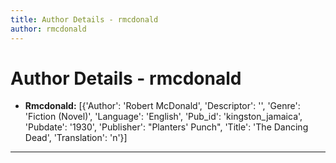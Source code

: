 ```yaml
---
title: Author Details - rmcdonald
author: rmcdonald
---
```


# Author Details - rmcdonald

<ul>
    <li><strong>Rmcdonald:</strong> [{'Author': 'Robert McDonald', 'Descriptor': '', 'Genre': 'Fiction (Novel)', 'Language': 'English', 'Pub_id': 'kingston_jamaica', 'Pubdate': '1930', 'Publisher': "Planters' Punch", 'Title': 'The Dancing Dead', 'Translation': 'n'}]</li>
</ul>
<hr>